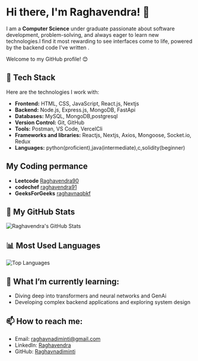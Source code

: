 # Hi there, I'm Raghavendra! 👋

I am a **Computer Science** under graduate passionate about software development, problem-solving, and always eager to learn new technologies.I find it most rewarding to see interfaces come to life, powered by the backend code I've written .   


Welcome to my GitHub profile! 😊

## 🔧 Tech Stack
Here are the technologies I work with:  
- **Frontend:** HTML, CSS, JavaScript, React.js, Nextjs
- **Backend:** Node.js, Express.js, MongoDB, FastApi
- **Databases:** MySQL, MongoDB,postgresql
- **Version Control:** Git, GitHub
- **Tools:**  Postman, VS Code, VercelCli
- **Frameworks and libraries:** Reactjs, Nextjs, Axios, Mongoose, Socket.io, Redux
- **Languages:** python(proficient),java(intermediate),c,solidity(beginner)

## My Coding permance  
 - **Leetcode** [Raghavendra90](https://leetcode.com/u/Raghavendra90/)  
 - **codechef** [raghavendra91](https://www.codechef.com/users/raghavendra91) 
 - **GeeksForGeeks** [raghavnaqbkf](https://www.geeksforgeeks.org/user/raghavnaqbkf/)  
 
## 🚀 My GitHub Stats

![Raghavendra's GitHub Stats](https://github-readme-stats.vercel.app/api?username=Raghavnadiminti&show_icons=true&cache_seconds=180&hide_title=true)

## 📊 Most Used Languages

![Top Languages](https://github-readme-stats.vercel.app/api/top-langs/?username=Raghavnadiminti&layout=compact&cache_seconds=180)


## 🌱 What I’m currently learning:
- Diving deep into transformers and  neural networks and GenAi
- Developing complex backend applications and exploring system design

## 📫 How to reach me:
- Email: raghavnadiminti@gmail.com
- LinkedIn: [Raghavendra](https://www.linkedin.com/in/raghavendranadiminti/)
- GitHub: [Raghavnadiminti](https://github.com/Raghavnadiminti)


